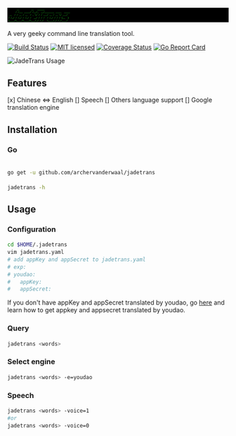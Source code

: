 [![JadeTrans Usage][11]][9]

A very geeky command line translation tool.


[![Build Status][1]][2] [![MIT licensed][3]][4] [![Coverage Status][5]][6] [![Go Report Card][7]][8]

![JadeTrans Usage][10]

[1]: https://travis-ci.org/archervanderwaal/jadetrans.svg?branch=master
[2]: https://travis-ci.org/archervanderwaal/jadetrans
[3]: https://img.shields.io/dub/l/vibe-d.svg
[4]: https://github.com/archervanderwaal/jadetrans/blob/master/LICENSE
[5]: https://coveralls.io/repos/github/archervanderwaal/jadetrans/badge.svg
[6]: https://coveralls.io/github/archervanderwaal/jadetrans
[7]: https://goreportcard.com/badge/github.com/archervanderwaal/jadetrans
[8]: https://goreportcard.com/report/github.com/archervanderwaal/jadetrans
[9]: https://github.com/archervanderwaal/jadetrans
[10]: https://github.com/archervanderwaal/jadetrans/blob/master/snapshots/jadetrans-usage.gif
[11]: https://github.com/archervanderwaal/jadetrans/blob/master/snapshots/jadetrans-logo.png


## Features

[x] Chinese <=> English
[] Speech
[] Others language support
[] Google translation engine

## Installation

### Go

```bash

go get -u github.com/archervanderwaal/jadetrans

jadetrans -h
```

## Usage

### Configuration

```bash
cd $HOME/.jadetrans
vim jadetrans.yaml
# add appKey and appSecret to jadetrans.yaml
# exp:
# youdao:
#   appKey: 
#   appSecret: 
```

If you don't have appKey and appSecret translated by youdao, go [here](https://blog.csdn.net/qq_38288606/article/details/80522233) and learn how to get appkey and appsecret translated by youdao.


### Query

```bash
jadetrans <words>
```

### Select engine

```bash
jadetrans <words> -e=youdao
```

### Speech

```bash
jadetrans <words> -voice=1
#or
jadetrans <words> -voice=0
```